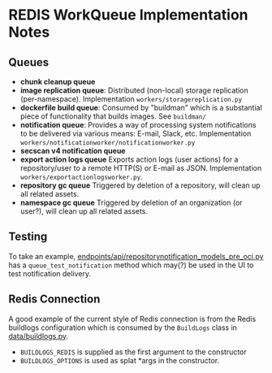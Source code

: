 # REDIS WorkQueue Implementation Notes #

## Queues ##

- **chunk cleanup queue**
- **image replication queue**: Distributed (non-local) storage replication (per-namespace). Implementation `workers/storagereplication.py`
- **dockerfile build queue**: Consumed by "buildman" which is a substantial piece of functionality that builds images. See `buildman/`
- **notification queue**: Provides a way of processing system notifications to be delivered via various means: E-mail,
  Slack, etc. Implementation `workers/notificationworker/notificationworker.py`
- **secscan v4 notification queue**
- **export action logs queue** Exports action logs (user actions) for a repository/user to a remote HTTP(S) or E-mail as JSON. 
  Implementation `workers/exportactionlogsworker.py`.
- **repository gc queue** Triggered by deletion of a repository, will clean up all related assets.
- **namespace gc queue** Triggered by deletion of an organization (or user?), will clean up all related assets.

## Testing ##

To take an example, [endpoints/api/repositorynotification_models_pre_oci.py](../endpoints/api/repositorynotification_models_pre_oci.py)
has a `queue_test_notification` method which may(?) be used in the UI to test notification delivery.

## Redis Connection ##

A good example of the current style of Redis connection is from the Redis buildlogs configuration
which is consumed by the `BuildLogs` class in [data/buildlogs.py](../data/buildlogs.py).

- `BUILDLOGS_REDIS` is supplied as the first argument to the constructor
- `BUILDLOGS_OPTIONS` is used as splat *args in the constructor.

